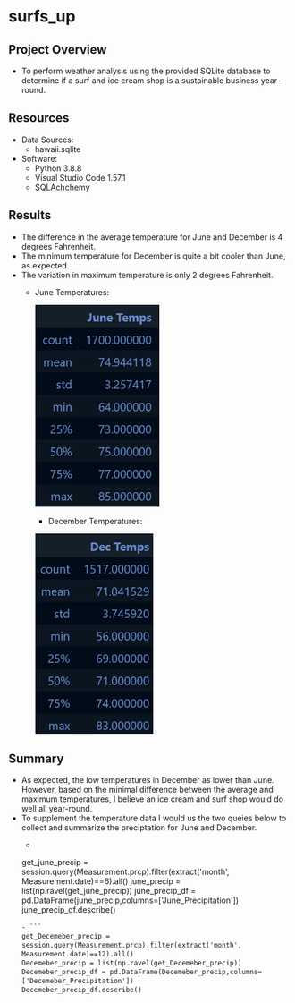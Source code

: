 # surfs_up

## Project Overview
- To perform weather analysis using the provided SQLite database to determine if a surf and ice cream shop is a sustainable business year-round.
## Resources
- Data Sources: 
	- hawaii.sqlite
- Software: 
	- Python 3.8.8
	- Visual Studio Code 1.57.1
	- SQLAchchemy
## Results
- The difference in the average temperature for June and December is 4 degrees Fahrenheit.
- The minimum temperature for December is quite a bit cooler than June, as expected.
- The variation in maximum temperature is only 2 degrees Fahrenheit.
	- June Temperatures:
	    
	    ![June Temps](https://github.com/jediracer/surfs_up/blob/main/images/June%20Temperatures.png)
        - December Temperatures:
        
	    ![December Temps](https://github.com/jediracer/surfs_up/blob/main/images/December%20Temperatures.png)

## Summary
- As expected, the low temperatures in December as lower than June.  However, based on the minimal difference between the average and maximum temperatures, I believe an ice cream and surf shop would do well all year-round.
- To supplement the temperature data I would us the two queies below to collect and summarize the preciptation for June and December.
	- ```
	get_june_precip = session.query(Measurement.prcp).filter(extract('month', Measurement.date)==6).all()
	june_precip = list(np.ravel(get_june_precip))
	june_precip_df = pd.DataFrame(june_precip,columns=['June_Precipitation'])
	june_precip_df.describe()
	```
	- ```
	get_Decemeber_precip = session.query(Measurement.prcp).filter(extract('month', Measurement.date)==12).all()
	Decemeber_precip = list(np.ravel(get_Decemeber_precip))
	Decemeber_precip_df = pd.DataFrame(Decemeber_precip,columns=['Decemeber_Precipitation'])
	Decemeber_precip_df.describe()
	```